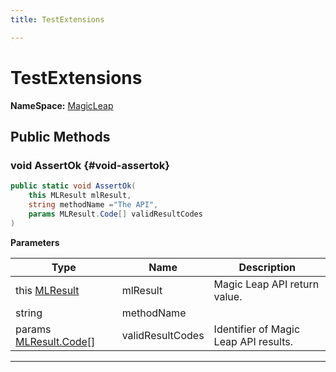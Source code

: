 ```yaml
---
title: TestExtensions

---
```


# TestExtensions



**NameSpace:** 
[MagicLeap](/unity-api/api/UnityEngine.XR.MagicLeap/UnityEngine.XR.MagicLeap.md) 








## Public Methods

### void AssertOk {#void-assertok}

```csharp
public static void AssertOk(
    this MLResult mlResult,
    string methodName ="The API",
    params MLResult.Code[] validResultCodes
)
```


**Parameters**

| Type | Name  | Description  | 
|--|--|--|
| this [MLResult](/unity-api/api/UnityEngine.XR.MagicLeap/UnityEngine.XR.MagicLeap.MLResult.md) |mlResult|Magic Leap API return value. |
| string |methodName||
| params [MLResult.Code](/unity-api/api/UnityEngine.XR.MagicLeap/UnityEngine.XR.MagicLeap.MLResult.md#int-code)[] |validResultCodes|Identifier of Magic Leap API results. |






-----------

